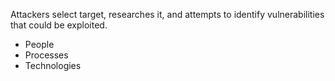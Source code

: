 Attackers select target, researches it, and attempts to identify vulnerabilities that could be exploited.
  - People
  - Processes
  - Technologies
